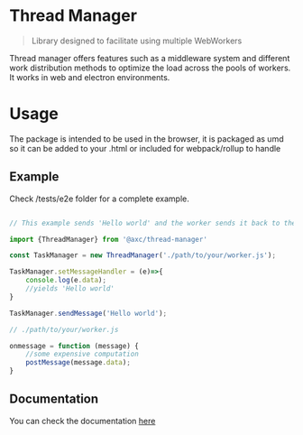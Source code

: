 # Thread Manager
> Library designed to facilitate using multiple WebWorkers


Thread manager offers features such as a middleware system and different work distribution methods to optimize the load across the pools of workers. It works in web and electron environments.

# Usage

The package is intended to be used in the browser, it is packaged as umd so it can be added to your .html or included for webpack/rollup to handle


## Example


Check /tests/e2e folder for a complete example.


```javascript

// This example sends 'Hello world' and the worker sends it back to the main script so that its printed

import {ThreadManager} from '@axc/thread-manager'

const TaskManager = new ThreadManager('./path/to/your/worker.js');

TaskManager.setMessageHandler = (e)=>{
    console.log(e.data);
    //yields 'Hello world'
}

TaskManager.sendMessage('Hello world');


```

```javascript
// ./path/to/your/worker.js

onmessage = function (message) {
    //some expensive computation
    postMessage(message.data);
}


```
## Documentation

You can check the documentation [here](https://alex-mas.github.io/thread-manager/classes/_index_.threadmanager.html)


